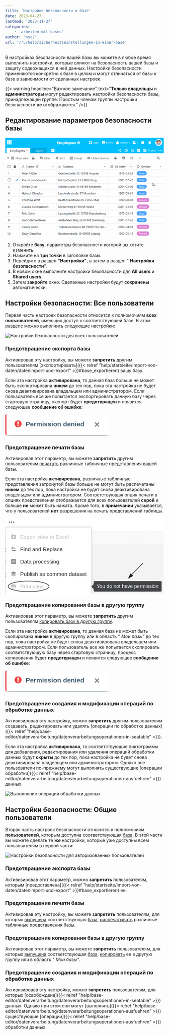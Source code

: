 ```yaml
---
title: 'Настройки безопасности в базе'
date: 2023-04-27
lastmod: '2023-11-27'
categories:
    - 'arbeiten-mit-bases'
author: 'nsc2'
url: '/ru/help/sicherheitseinstellungen-in-einer-base'
---
```


В настройках безопасности вашей базы вы можете в любое время выполнить настройки, которые влияют на безопасность вашей базы и защиту содержащихся в ней данных. Настройки безопасности применяются конкретно к базе в целом и могут отличаться от базы к базе в зависимости от сделанных настроек.

{{< warning  headline="Важное замечание"  text="**Только** **владельцы** и **администраторы** могут редактировать настройки безопасности базы, принадлежащей группе. Простым членам группы настройки безопасности **не** отображаются." />}}

## Редактирование параметров безопасности базы

![Настройки безопасности в базе](images/Security-settings-of-a-base.gif)

1. Откройте **базу**, параметры безопасности которой вы хотите изменить.
2. Нажмите на **три точки** в заголовке базы.
3. Перейдите в раздел **"Настройки"**, а затем в раздел " **Настройки безопасности**".
4. В новом окне выполните настройки безопасности для **All users** и **Shared users**.
5. Затем **закройте** окно. Сделанные настройки будут **сохранены** автоматически.

## Настройки безопасности: Все пользователи

Первая часть настроек безопасности относится к полномочиям **всех пользователей**, имеющих доступ к соответствующей базе. В этом разделе можно выполнить следующие настройки:

![Настройки безопасности для всех пользователей](https://seatable.io/wp-content/uploads/2023/04/Security-settings-for-all-users.png)

### Предотвращение экспорта базы

Активировав эту настройку, вы можете **запретить** другим пользователям [экспортировать]({{< relref "help/startseite/import-von-daten/datenimport-und-export" >}}#base_exportieren) вашу базу.

Если эта настройка **активирована**, то данная база больше не может быть экспортирована **никем** до тех пор, пока эта настройка не будет снова деактивирована владельцем или администратором. Если пользователь все же попытается экспортировать данную базу через стартовую страницу, экспорт будет **предотвращен** и появится следующее **сообщение об ошибке**:

![Сообщение об ошибке при попытке экспорта базы, если параметр безопасности "Запретить экспорт базы" активирован для всех пользователей](images/fehlermeldung-sicherheitseinstellung-base-exportieren-alle.png)

### Предотвращение печати базы

Активировав этот параметр, вы можете **запретить** другим пользователям [печатать](https://seatable.io/ru/docs/grundlagen-von-ansichten/das-drucken-einer-ansicht/) различные табличные представления вашей базы.

Если эта настройка **активирована**, различные табличные представления затронутой базы больше не могут быть распечатаны **никем** до тех пор, пока настройка не будет снова деактивирована владельцем или администратором. Соответствующая опция печати в опциях представления отображается для всех пользователей **серой** и больше **не** может быть нажата. Кроме того, в **примечании** указывается, что у пользователей **нет** разрешения на печать представлений таблицы.

![Отключена опция печати табличных представлений базы, если в настройках безопасности для всех пользователей активирована опция "Запретить печать базы".](images/no-permission-for-printing-table-views-due-security-settings-all-users.png)

### Предотвращение копирования базы в другую группу

Активировав этот параметр, вы можете **запретить** другим пользователям [копировать базу в другую группу](https://seatable.io/ru/docs/arbeiten-mit-bases/eine-base-in-eine-gruppe-kopieren/).

Если эта настройка **активирована**, то данная база не может быть скопирована **никем** в другую группу или в область " _Мои базы"_ до тех пор, пока настройка не будет снова деактивирована владельцем или администратором. Если пользователь все же попытается скопировать соответствующую базу через стартовую страницу, процесс копирования будет **предотвращен** и появится следующее **сообщение об ошибке**:

![Сообщение об ошибке при попытке копирования базы, если параметр безопасности "Запретить копирование базы в другую группу" активирован для всех пользователей](images/fehlermeldung-sicherheitseinstellung-base-exportieren-alle.png)

### Предотвращение создания и модификации операций по обработке данных

Активизировав эту настройку, можно **запретить** другим пользователям создавать, редактировать или удалять [операции по обработке данных]({{< relref "help/base-editor/datenverarbeitung/datenverarbeitungsoperationen-in-seatable" >}}).

Если эта настройка **активирована**, то соответствующие пиктограммы для добавления, редактирования или удаления операций обработки данных будут **скрыты** до тех пор, пока настройка не будет снова деактивирована владельцем или администратором. Однако все пользователи по-прежнему могут выполнять существующие [операции обработки]({{< relref "help/base-editor/datenverarbeitung/datenverarbeitungsoperationen-ausfuehren" >}}) данных.

![Выполнение операции обработки данных](https://seatable.io/wp-content/uploads/2023/04/Datenverarbeitungsoperation-ausfuehren.png)

## Настройки безопасности: Общие пользователи

Вторая часть настроек безопасности относится к полномочиям **пользователей**, которым доступна соответствующая [база](https://seatable.io/ru/docs/freigaben/anlegen-einer-benutzerfreigabe/). В этой части вы можете сделать те **же** настройки, которые уже доступны всем пользователям в первой части:

![Настройки безопасности для авторизованных пользователей](https://seatable.io/wp-content/uploads/2023/04/Security-settings-for-shared-users.png)

### Предотвращение экспорта базы

Активизировав этот параметр, можно **запретить** пользователям, которым [предоставлена]({{< relref "help/startseite/import-von-daten/datenimport-und-export" >}}#base_exportieren) ее.

### Предотвращение печати базы

Активировав эту настройку, вы можете **запретить** пользователям, для которых [выпущена](https://seatable.io/ru/docs/freigaben/anlegen-einer-benutzerfreigabe/) соответствующая [база](https://seatable.io/ru/docs/freigaben/anlegen-einer-benutzerfreigabe/), [распечатывать](https://seatable.io/ru/docs/grundlagen-von-ansichten/das-drucken-einer-ansicht/) различные табличные представления базы.

### Предотвращение копирования базы в другую группу

Активировав этот параметр, вы можете **запретить** пользователям, для которых [выпущена](https://seatable.io/ru/docs/freigaben/anlegen-einer-benutzerfreigabe/) соответствующая [база](https://seatable.io/ru/docs/freigaben/anlegen-einer-benutzerfreigabe/), [копировать](https://seatable.io/ru/docs/arbeiten-mit-bases/eine-base-in-eine-gruppe-kopieren/) ее в другую группу или в область " _Мои базы"_.

### Предотвращение создания и модификации операций по обработке данных

Активизировав эту настройку, можно **запретить** пользователям, для которых [освобождена]({{< relref "help/base-editor/datenverarbeitung/datenverarbeitungsoperationen-in-seatable" >}}) данных. Однако при этом они могут [выполнять]({{< relref "help/base-editor/datenverarbeitung/datenverarbeitungsoperationen-ausfuehren" >}}) существующие [операции]({{< relref "help/base-editor/datenverarbeitung/datenverarbeitungsoperationen-ausfuehren" >}}) обработки данных.

